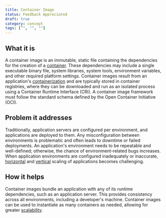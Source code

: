```yaml
---
title: Container Image
status: Feedback Appreciated
draft: true
category: concept
tags: ["", "", ""]
---
```


## What it is

A container image is an immutable, static file containing the dependencies for the creation of a [container](/container/). 
These dependencies may include a single executable binary file, system libraries, 
system tools, environment variables, and other required platform settings. 
Container images result from an application's [containerization](/containerization/) and are typically stored in container registries, 
where they can be downloaded and run as an isolated process using a Container Runtime Interface (CRI). 
A container image framework must follow the standard schema defined by the Open Container Initiative (OCI).

## Problem it addresses 

Traditionally, application servers are configured per environment, and applications are deployed to them. 
Any misconfiguration between environments is problematic and often leads to downtime or failed deployments. 
An application's environment needs to be repeatable and well-defined; 
otherwise, the chance of environment-related bugs increases. 
When application environments are configured inadequately or inaccurate, 
[horizontal](/horizontal-scaling/) and [vertical](/vertical-scaling/) scaling of applications becomes challenging. 

## How it helps

Container images bundle an application with any of its runtime dependencies, such as an application server. 
This provides consistency across all environments, including a developer's machine. 
Container images can be used to instantiate as many containers as needed, allowing for greater [scalability](/scalability/). 
